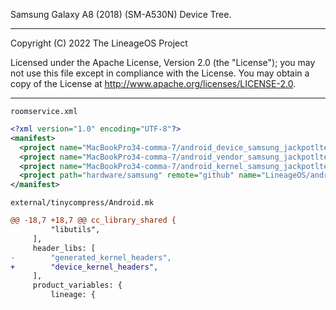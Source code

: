 Samsung Galaxy A8 (2018) (SM-A530N) Device Tree.

---
Copyright (C) 2022 The LineageOS Project

Licensed under the Apache License, Version 2.0 (the "License");
you may not use this file except in compliance with the License.
You may obtain a copy of the License at http://www.apache.org/licenses/LICENSE-2.0.

---

`roomservice.xml`
```xml
<?xml version="1.0" encoding="UTF-8"?>
<manifest>
  <project name="MacBookPro34-comma-7/android_device_samsung_jackpotlte" path="device/samsung/jackpotlte" remote="github" revision="lineage-17.1" />
  <project name="MacBookPro34-comma-7/android_vendor_samsung_jackpotlte" path="vendor/samsung/jackpotlte" remote="github" revision="lineage-17.1" />
  <project name="MacBookPro34-comma-7/android_kernel_samsung_jackpotlte" path="kernel/samsung/jackpotlte" remote="github" revision="lineage-17.1" />
  <project path="hardware/samsung" remote="github" name="LineageOS/android_hardware_samsung" />
</manifest>
```

`external/tinycompress/Android.mk`
```diff
@@ -18,7 +18,7 @@ cc_library_shared {
         "libutils",
     ],
     header_libs: [
-        "generated_kernel_headers",
+        "device_kernel_headers",
     ],
     product_variables: {
         lineage: {
```
